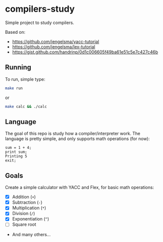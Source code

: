 # compilers-study

Simple project to study compilers.

Based on:
- https://github.com/jengelsma/yacc-tutorial
- https://github.com/jengelsma/lex-tutorial
- https://gist.github.com/handrinp/0d1c006605f49ba61e51c5e7c427c46b

## Running

To run, simple type:
```bash
make run
```

or

```bash
make calc && ./calc
```

## Language
The goal of this repo is study how a compiler/interpreter work. The language is pretty simple,
and only supports math operations (for now):
```
sum = 1 + 4;
print sum;
Printing 5
exit;
```

## Goals
Create a simple calculator with YACC and Flex, for basic math operations:
- [x] Addition (`+`)
- [x] Subtraction (`-`)
- [x] Multiplication (`*`)
- [x] Division (`/`)
- [x] Exponentiation (`^`)
- [ ] Square root
- And many others...
